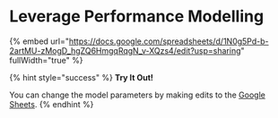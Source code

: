 # Leverage Performance Modelling

{% embed url="https://docs.google.com/spreadsheets/d/1N0g5Pd-b-2artMU-zMogD_hgZQ6HmgqRqgN_v-XQzs4/edit?usp=sharing" fullWidth="true" %}

{% hint style="success" %}
**Try It Out!**

You can change the model parameters by making edits to the [Google Sheets](https://docs.google.com/spreadsheets/d/1Eevlf8FKrnUQWPvM8zqXi1HZLi1TuMqzdeImo4EG5XE/edit?usp=sharing).
{% endhint %}
